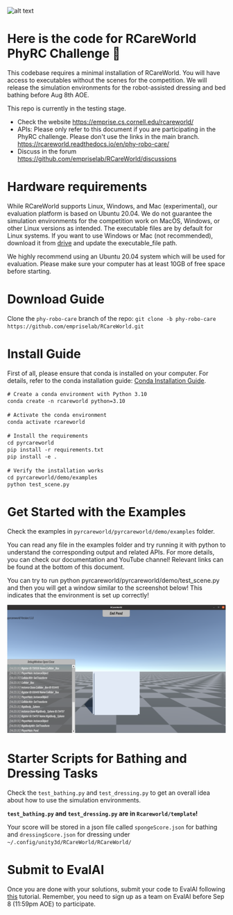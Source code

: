 ![alt text](rcareworld.png)
# Here is the code for RCareWorld PhyRC Challenge 🦾
This codebase requires a minimal installation of RCareWorld. You will have access to executables without the scenes for the competition. We will release the simulation environments for the robot-assisted dressing and bed bathing before Aug 8th AOE.

This repo is currently in the testing stage.
- Check the website https://emprise.cs.cornell.edu/rcareworld/
- APIs: Please only refer to this document if you are participating in the PhyRC challenge. Please don't use the links in the main branch. https://rcareworld.readthedocs.io/en/phy-robo-care/
- Discuss in the forum https://github.com/empriselab/RCareWorld/discussions


# Hardware requirements
While RCareWorld supports Linux, Windows, and Mac (experimental), our evaluation platform is based on Ubuntu 20.04. We do not guarantee the simulation environments for the competition work on MacOS, Windows, or other Linux versions as intended. The executable files are by default for Linux systems. If you want to use Windows or Mac (not recommended), download it from [drive](https://drive.google.com/drive/folders/1TW-C6k1z5xCdgE7q1ht3Flb2FaeCrQ51?usp=sharing) and update the executable_file path.

We highly recommend using an Ubuntu 20.04 system which will be used for evaluation. Please make sure your computer has at least 10GB of free space before starting.

# Download Guide
<!-- - Clone the repo: `git clone https://github.com/empriselab/RCareWorld.git`
- Switch to the `phy-robo-care` branch: `cd RCareWorld` and then `git checkout phy-robo-care ` -->
Clone the `phy-robo-care` branch of the repo: `git clone -b phy-robo-care https://github.com/empriselab/RCareWorld.git`

# Install Guide
First of all, please ensure that conda is installed on your computer.
For details, refer to the conda installation guide: [Conda Installation Guide](https://docs.conda.io/projects/conda/en/latest/user-guide/install/index.html).

<!-- - Create a conda environment with Python 3.10: `conda create -n rcareworld python=3.10`
- Activate the conda environment: `conda activate rcareworld`
- Install the requirements: `cd pyrcareworld` and then `pip install -r requirements.txt`
- Install pyrcareworld: `pip install -e .`
- Verify the installation works: `cd pyrcareworld/demo/examples` and run `python test_scene.py`. You should expect to see the RCareWorld Unity executable window pop up with a white cube. -->

```
# Create a conda environment with Python 3.10
conda create -n rcareworld python=3.10

# Activate the conda environment 
conda activate rcareworld

# Install the requirements
cd pyrcareworld
pip install -r requirements.txt
pip install -e .

# Verify the installation works
cd pyrcareworld/demo/examples
python test_scene.py

```
 
# Get Started with the Examples
Check the examples in `pyrcareworld/pyrcareworld/demo/examples` folder. 

You can read any file in the examples folder and try running it with python to understand the corresponding output and related APIs. For more details, you can check our documentation and YouTube channel! Relevant links can be found at the bottom of this document.

You can try to run python pyrcareworld/pyrcareworld/demo/test_scene.py and then you will get a window similar to the screenshot below! This indicates that the environment is set up correctly!

![test_scene_py_img](./test_scene.png)

# Starter Scripts for Bathing and Dressing Tasks

Check the `test_bathing.py` and `test_dressing.py` to get an overall idea about how to use the simulation environments. 

**`test_bathing.py` and `test_dressing.py` are in `Rcareworld/template`!**

Your score will be stored in a json file called `spongeScore.json` for bathing and `dressingScore.json` for dressing under `~/.config/unity3d/RCareWorld/RCareWorld/`

# Submit to EvalAI
Once you are done with your solutions, submit your code to EvalAI following [this](https://rcareworld.readthedocs.io/en/phy-robo-care/) tutorial. Remember, you need to sign up as a team on EvalAI before Sep 8 (11:59pm AOE) to participate.